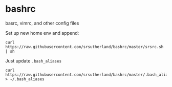 # bashrc
basrc, vimrc, and other config files

Set up new home env and append:

    curl https://raw.githubusercontent.com/srsutherland/bashrc/master/srsrc.sh | sh

Just update `.bash_aliases`

    curl https://raw.githubusercontent.com/srsutherland/bashrc/master/.bash_aliases > ~/.bash_aliases
